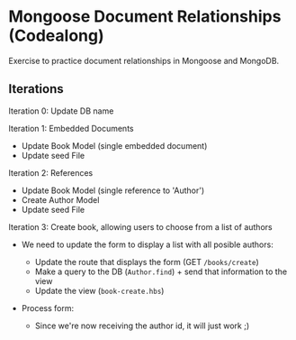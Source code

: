 
# Mongoose Document Relationships (Codealong)

Exercise to practice document relationships in Mongoose and MongoDB.



## Iterations

Iteration 0: Update DB name


Iteration 1: Embedded Documents
- Update Book Model (single embedded document)
- Update seed File


Iteration 2: References
- Update Book Model (single reference to 'Author')
- Create Author Model
- Update seed File


Iteration 3: Create book, allowing users to choose from a list of authors

- We need to update the form to display a list with all posible authors:
  - Update the route that displays the form (GET `/books/create`)
  - Make a query to the DB (`Author.find`) + send that information to the view
  - Update the view (`book-create.hbs`)

- Process form:
  - Since we're now receiving the author id, it will just work ;)


  
